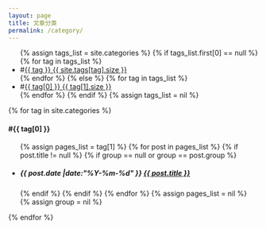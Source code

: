```yaml
---
layout: page
title: 文章分类
permalink: /category/
---
```


<ul class="tag-box inline">
{% assign tags_list = site.categories %}  
  {% if tags_list.first[0] == null %}
    {% for tag in tags_list %} 
      <li>#<a href="#{{ tag }}">{{ tag }} <span>{{ site.tags[tag].size }}</span></a></li>
    {% endfor %}
  {% else %}
    {% for tag in tags_list %} 
      <li>#<a href="#{{ tag[0] }}">{{ tag[0] }} <span>{{ tag[1].size }}</span></a></li>
    {% endfor %}
  {% endif %}
{% assign tags_list = nil %}
</ul>

{% for tag in site.categories %} 
  <h4 id="{{ tag[0] }}">#{{ tag[0] }}</h4>
  <ul class="post-list">
    {% assign pages_list = tag[1] %}  
    {% for post in pages_list %}
      {% if post.title != null %}
      {% if group == null or group == post.group %}
      <li><h5 class="category-list-post-title">
                <time class="category-list-post-time">{{ post.date |date:"%Y-%m-%d" }}</time> <a href="{{ site.baseurl }}{{ post.url }}">{{ post.title }}</a> 
            </h5></li>
      {% endif %}
      {% endif %}
    {% endfor %}
    {% assign pages_list = nil %}
    {% assign group = nil %}
  </ul>
{% endfor %}